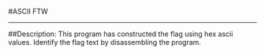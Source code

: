 #ASCII FTW
<hr>
##Description: This program has constructed the flag using hex ascii values. Identify the flag text by disassembling the program.
